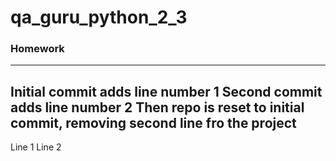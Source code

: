 # qa_guru_python_2_3

### Homework
---
Initial commit adds line number 1
Second commit adds line number 2
Then repo is reset to initial commit, removing second line fro the project
---

Line 1
Line 2